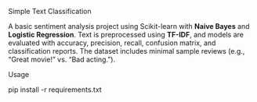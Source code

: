 Simple Text Classification

A basic sentiment analysis project using Scikit-learn with **Naive Bayes** and **Logistic Regression**. Text is preprocessed using **TF-IDF**, and models are evaluated with accuracy, precision, recall, confusion matrix, and classification reports. The dataset includes minimal sample reviews (e.g., “Great movie!” vs. “Bad acting.”).  

Usage

pip install -r requirements.txt
